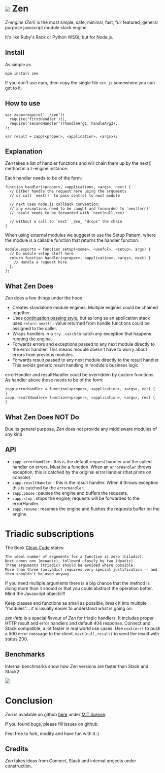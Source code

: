 # <img src="https://github.com/pblabs/zen/raw/master/logo.png"> Zen

_Z-engine (Zen)_ is the most simple, safe, minimal, fast, full featured, general purpose javascript module stack engine.

It's like Ruby's Rack or Python WSGI, but for Node.js.

## Install

As simple as

    npm install zen

If you don't use npm, then copy the single file `zen.js` somewhere you can get to it.   

## How to use

	var zapp=require('../zen')(
	  require('firstHandler')(),
      require('secondHandler')(handleArg1, handleArg2),
	);
	
	var result = zapp(<proper>, <application>, <args>); 

## Explanation

_Zen_ takes a list of handler functions and will chain them up by the next() method in a z-engine instance. 

Each handler needs to be of the form:

    function handler(<proper>, <application>, <args>, next) {
      // Either handle the request here using the arguments
      // or call `next()` to pass control to next module

	  // next uses node.js callback convention: 
      // any exceptions need to be caught and forwarded to `next(err)`
	  // result needs to be forwarded with `next(null,res)`	

	  // without a call to `next` _Zen_ "drops" the chain  
    }

When using external modules we suggest to use the Setup Pattern, where the module is a callable function that returns the handler function.  

    module.exports = function setup(<some>, <useful>, <setup>, args) {
      // Do module setup stuff here
      return function handler(<proper>, <application>, <args>, next) {
        // Handle a request here
      };
    };

## What Zen Does

_Zen_ does a few things under the hood.

 - Creates standalone module engines. Multiple engines could be chained together.
 - Uses <a href='http://en.wikipedia.org/wiki/Continuation-passing_style'>continuation passing style</a>, but as long as an application stack uses `return next();` value returned from handle functions could be assigned to the caller.
 - Wraps handlers in a `try..catch` to catch any exception that happens running the engine.
 - Forwards errors and exceptions passed to any next module directly to the error handler.  This means module doesn't have to worry about errors from previous modules.
 - Forwards result passed to any next module directly to the result handler. This avoids generic result handling in module's business logic  

errorHandler and resultHandler could be overridden by custom functions. As handler above these needs to be of the form:

	zapp.errorHandler = function(<proper>, <application>, <args>, err) {
	}
	zapp.resultHandler= function(<proper>, <application>, <args>, res) {
	}

## What Zen Does NOT Do

Due its general purpose, _Zen_ does not provide any middleware modules of any kind.

## API

 - `zapp.errorHandler` : this is the default request handler and the called handler on errors. Must be a function.
When an `errorHandler` throws exception, this is catched by the original errorHandler (that prints on console).
 - `zapp.resultHandler` : this is the result handler. When it throws exception this is catched by the `errorHandler`.   
 - `zapp.pause` : pauses the engine and buffers the requests.
 - `zapp.stop` : stops the engine, requests will be forwarded to the errorHandler.
 - `zapp.resume` : resumes the engine and flushes the requests buffer on the engine.

# Triadic subscriptions

The Book <a href="http://www.amazon.com/Clean-Code-Handbook-Software-Craftsmanship/dp/0132350882">Clean Code</a> states: 
	
	The ideal number of arguments for a function is zero (niladic). 
	Next comes one (monadic), followed closely by two (dyadic). 
	Three arguments (triadic) should be avoided where possible. 
	More than three (polyadic) requires very special justification -- and then shouldn't be used anyway.

If you need multiple arguments there is a big chance that the method is doing more than it should or that you could abstract
the operation better. Mind the Javascript objects!!! 

Keep classes and functions as small as possible, break it into multiple "modules"... it is usually easier to 
understand what is going on.

_zen-http_ is a special flavour of _Zen_ for triadic handlers. It includes proper HTTP result and error handlers and default 404 response. Connect and Stack compatible, a lot faster in real world use cases.
Use `next(err)` to push a 500 error message to the client, `next(null,result)` to send the result with status 200.

## Benchmarks

Internal benchmarks show how _Zen_ versions are faster than Stack and Stack2

<img src="https://github.com/pblabs/zen/raw/master/results.png">

# Conclusion

_Zen_ is available on github <a href='https://github.com/plabs/zen'>here</a>
under <a href='https://github.com/plabs/zen/blob/master/MIT-LICENSE.txt'>MIT license</a>.

If you found bugs, please fill issues on github.

Feel free to fork, modify and have fun with it :)

## Credits

_Zen_ takes ideas from Connect, Stack and internal projects under construction. 

